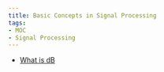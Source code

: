 ```yaml
---
title: Basic Concepts in Signal Processing
tags:
- MOC
- Signal Processing
---
```


* [What is dB](Signal%20Processing/What%20is%20dB.md)